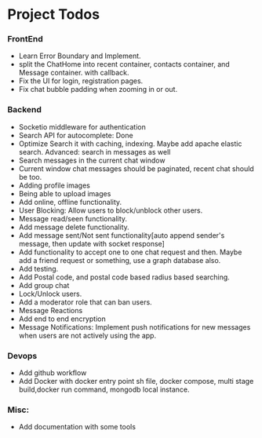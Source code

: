 # Project Todos

### FrontEnd
- Learn Error Boundary and Implement.
- split the ChatHome into recent container, contacts container, and Message container. with callback.
- Fix the UI for login, registration pages.
- Fix chat bubble padding when zooming in or out.

### Backend
- Socketio middleware for authentication
- Search API for autocomplete: Done
- Optimize Search it with caching, indexing. Maybe add apache elastic search. Advanced: search in messages as well
- Search messages in the current chat window
- Current window chat messages should be paginated, recent chat should be too.
- Adding profile images
- Being able to upload images
- Add online, offline functionality.
- User Blocking: Allow users to block/unblock other users.
- Message read/seen functionality.
- Add message delete functionality.
- Add message sent/Not sent functionality[auto append sender's message, then update with socket response]
- Add functionality to accept one to one chat request and then. Maybe add a friend request or something, use a graph database also.
- Add testing.
- Add Postal code, and postal code based radius based searching.
- Add group chat
- Lock/Unlock users.
- Add a moderator role that can ban users.
- Message Reactions
- Add end to end encryption
- Message Notifications: Implement push notifications for new messages when users are not actively using the app.

### Devops
- Add github workflow
- Add Docker with docker entry point sh file, docker compose, multi stage build,docker run command, mongodb local instance.

### Misc:
- Add documentation with some tools